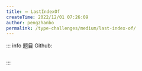 ```yaml
---
title: ➖ LastIndexOf
createTime: 2022/12/01 07:26:09
author: pengzhanbo
permalink: /type-challenges/medium/last-index-of/
---
```


::: info 题目
Github: []()

```ts

```

:::
